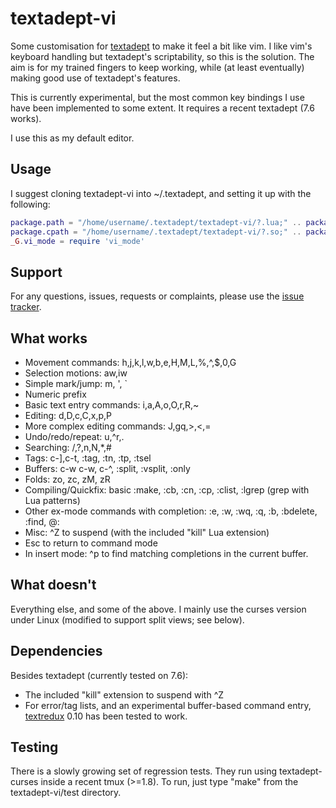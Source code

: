 textadept-vi
============

Some customisation for [textadept](http://foicica.com/textadept) to make it
feel a bit like vim.  I like vim's keyboard handling but textadept's
scriptability, so this is the solution.  The aim is for my trained fingers
to keep working, while (at least eventually) making good use of textadept's
features.

This is currently experimental, but the most common key bindings I use have
been implemented to some extent.  It requires a recent textadept (7.6 works).

I use this as my default editor.

Usage
-----
I suggest cloning textadept-vi into ~/.textadept, and setting it up with the
following:

```lua
package.path = "/home/username/.textadept/textadept-vi/?.lua;" .. package.path
package.cpath = "/home/username/.textadept/textadept-vi/?.so;" .. package.cpath
_G.vi_mode = require 'vi_mode'
```

Support
-------
For any questions, issues, requests or complaints, please use the [issue
tracker](https://github.com/jugglerchris/textadept-vi/issues).

What works
----------
* Movement commands: h,j,k,l,w,b,e,H,M,L,%,^,$,0,G
* Selection motions: aw,iw
* Simple mark/jump: m, ', `
* Numeric prefix
* Basic text entry commands: i,a,A,o,O,r,R,~
* Editing: d,D,c,C,x,p,P
* More complex editing commands: J,gq,>,<,=
* Undo/redo/repeat: u,^r,.
* Searching: /,?,n,N,*,#
* Tags: c-],c-t, :tag, :tn, :tp, :tsel
* Buffers: c-w c-w, c-^, :split, :vsplit, :only
* Folds: zo, zc, zM, zR
* Compiling/Quickfix: basic :make, :cb, :cn, :cp, :clist, :lgrep (grep with Lua patterns)
* Other ex-mode commands with completion: :e, :w, :wq, :q, :b, :bdelete, :find, @:
* Misc: ^Z to suspend (with the included "kill" Lua extension)
* Esc to return to command mode
* In insert mode: ^p to find matching completions in the current buffer.

What doesn't
------------
Everything else, and some of the above.  I mainly use the curses version
under Linux (modified to support split views; see below).

Dependencies
------------
Besides textadept (currently tested on 7.6):
* The included "kill" extension to suspend with ^Z
* For error/tag lists, and an experimental buffer-based command entry,
  [textredux](http://rgieseke.github.io/textredux/)  0.10 has been tested
  to work.

Testing
-------
There is a slowly growing set of regression tests.  They run using
textadept-curses inside a recent tmux (>=1.8).  To run, just type "make"
from the textadept-vi/test directory.